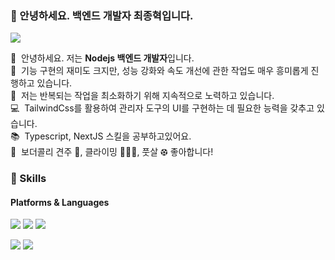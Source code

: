 ### 🤞 안녕하세요. 백엔드 개발자 최종혁입니다.
<p>
  <a href="mailto:whdgurtpqms@naver.com" target="_blank"><img src="https://img.shields.io/badge/whdgurtpqms@naver.com-EA4335?style=flat-square&logo=Naver&logoColor=white"/></a>
</p>

<p>
  👋&nbsp; 안녕하세요. 저는 <b>Nodejs 백엔드 개발자</b>입니다. <br/>
  🥸&nbsp; 기능 구현의 재미도 크지만, 성능 강화와 속도 개선에 관한 작업도 매우 흥미롭게 진행하고 있습니다. <br/>
  🔄&nbsp; 저는 반복되는 작업을 최소화하기 위해 지속적으로 노력하고 있습니다. <br/>
  💻&nbsp; TailwindCss를 활용하여 관리자 도구의 UI를 구현하는 데 필요한 능력을 갖추고 있습니다. <br/>
  📚&nbsp; Typescript, NextJS 스킬을 공부하고있어요. <br/>
  🌱&nbsp; 보더콜리 견주 🐶, 클라이밍 🧗🏼‍♀️, 풋살 ⚽︎ 좋아합니다!<br/>
</p>


### 💪 Skills
#### Platforms & Languages
<p>
  <img src="https://img.shields.io/badge/Node.js-brightgreen?logo=node.js&logoColor=white"/>
  <img src="https://img.shields.io/badge/GraphQL-E10098?logo=graphql&logoColor=white"/>
  <img src="https://img.shields.io/badge/PostgreSQL-316192?logo=postgresql&logoColor=white"/>
</p>
<p>
  <img src="https://img.shields.io/badge/JavaScript-yellow?logo=javascript&logoColor=white"/>
  <img src="https://img.shields.io/badge/TypeScript-3178C6?style=flat-square&logo=TypeScript&logoColor=white"/>
</p>
<!--
**BaskBoomy/BaskBoomy** is a ✨ _special_ ✨ repository because its `README.md` (this file) appears on your GitHub profile.

Here are some ideas to get you started:

- 🔭 I’m currently working on ...
- 🌱 I’m currently learning ...
- 👯 I’m looking to collaborate on ...
- 🤔 I’m looking for help with ...
- 💬 Ask me about ...
- 📫 How to reach me: ...
- 😄 Pronouns: ...
- ⚡ Fun fact: ...
-->
